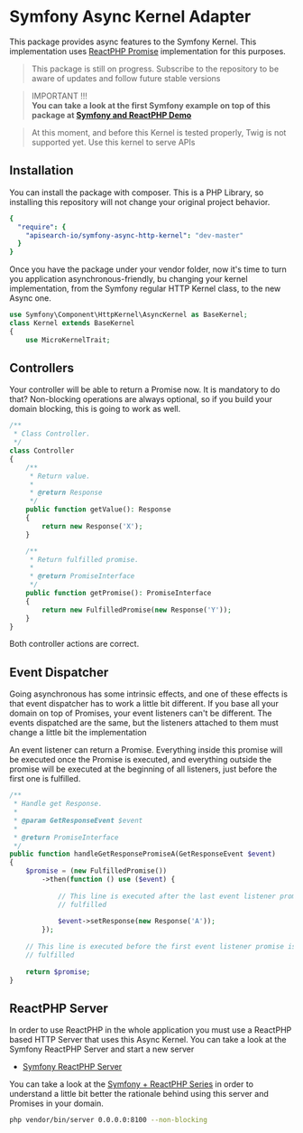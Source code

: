 # Symfony Async Kernel Adapter

This package provides async features to the Symfony Kernel. This implementation
uses [ReactPHP Promise](https://github.com/reactphp/promise) implementation for
this purposes.

> This package is still on progress. Subscribe to the repository to be aware of
> updates and follow future stable versions

> IMPORTANT !!!  
> **You can take a look at the first Symfony example on top of this package at
> [Symfony and ReactPHP Demo](https://github.com/apisearch-io/symfony-react-demo)**

> At this moment, and before this Kernel is tested properly, Twig is not
> supported yet. Use this kernel to serve APIs

## Installation

You can install the package with composer. This is a PHP Library, so installing
this repository will not change your original project behavior.

```yml
{
  "require": {
    "apisearch-io/symfony-async-http-kernel": "dev-master"
  }
}
```

Once you have the package under your vendor folder, now it's time to turn you
application asynchronous-friendly, bu changing your kernel implementation, from
the Symfony regular HTTP Kernel class, to the new Async one.

```php
use Symfony\Component\HttpKernel\AsyncKernel as BaseKernel;
class Kernel extends BaseKernel
{
    use MicroKernelTrait;
```

## Controllers

Your controller will be able to return a Promise now. It is mandatory to do
that? Non-blocking operations are always optional, so if you build your domain
blocking, this is going to work as well.

```php
/**
 * Class Controller.
 */
class Controller
{
    /**
     * Return value.
     *
     * @return Response
     */
    public function getValue(): Response
    {
        return new Response('X');
    }

    /**
     * Return fulfilled promise.
     *
     * @return PromiseInterface
     */
    public function getPromise(): PromiseInterface
    {
        return new FulfilledPromise(new Response('Y'));
    }
}
```

Both controller actions are correct.

## Event Dispatcher

Going asynchronous has some intrinsic effects, and one of these effects is that
event dispatcher has to work a little bit different. If you base all your domain
on top of Promises, your event listeners can't be different. The events
dispatched are the same, but the listeners attached to them must change a little
bit the implementation

An event listener can return a Promise. Everything inside this promise will be
executed once the Promise is executed, and everything outside the promise will
be executed at the beginning of all listeners, just before the first one is
fulfilled.

```php
/**
 * Handle get Response.
 *
 * @param GetResponseEvent $event
 *
 * @return PromiseInterface
 */
public function handleGetResponsePromiseA(GetResponseEvent $event)
{
    $promise = (new FulfilledPromise())
        ->then(function () use ($event) {
        
            // This line is executed after the last event listener promise is
            // fulfilled
        
            $event->setResponse(new Response('A'));
        });
        
    // This line is executed before the first event listener promise is
    // fulfilled
        
    return $promise;
}
```

## ReactPHP Server

In order to use ReactPHP in the whole application you must use a ReactPHP based
HTTP Server that uses this Async Kernel. You can take a look at the Symfony
ReactPHP Server and start a new server

- [Symfony ReactPHP Server](https://github.com/apisearch-io/symfony-react-server)

You can take a look at the 
[Symfony + ReactPHP Series](https://medium.com/@apisearch/symfony-and-reactphp-series-82082167f6fb)
in order to understand a little bit better the rationale behind using this
server and Promises in your domain.

```bash
php vendor/bin/server 0.0.0.0:8100 --non-blocking
```
